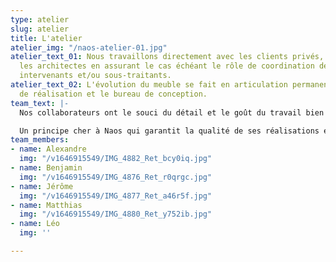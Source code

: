 ```yaml
---
type: atelier
slug: atelier
title: L'atelier
atelier_img: "/naos-atelier-01.jpg"
atelier_text_01: Nous travaillons directement avec les clients privés, publics et
  les architectes en assurant le cas échéant le rôle de coordination de plusieurs
  intervenants et/ou sous-traitants.
atelier_text_02: L'évolution du meuble se fait en articulation permanente entre l’atelier
  de réalisation et le bureau de conception.
team_text: |-
  Nos collaborateurs ont le souci du détail et le goût du travail bien fait. Chacun est en charge d’une commande dans sa globalité, de la première lecture des plans jusqu’à l’installation finale chez le client.

  Un principe cher à Naos qui garantit la qualité de ses réalisations et la motivation de son équipe.
team_members:
- name: Alexandre
  img: "/v1646915549/IMG_4882_Ret_bcy0iq.jpg"
- name: Benjamin
  img: "/v1646915549/IMG_4876_Ret_r0qrgc.jpg"
- name: Jérôme
  img: "/v1646915549/IMG_4877_Ret_a46r5f.jpg"
- name: Matthias
  img: "/v1646915549/IMG_4880_Ret_y752ib.jpg"
- name: Léo
  img: ''

---
```

